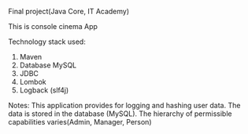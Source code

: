 Final project(Java Core, IT Academy)

This is console cinema App

Technology stack used:
1) Maven
2) Database MySQL
3) JDBC
4) Lombok
5) Logback (slf4j)

Notes: 
This application provides for logging and hashing user data. The data is stored
in the database (MySQL). The hierarchy of permissible capabilities varies(Admin, Manager, Person)